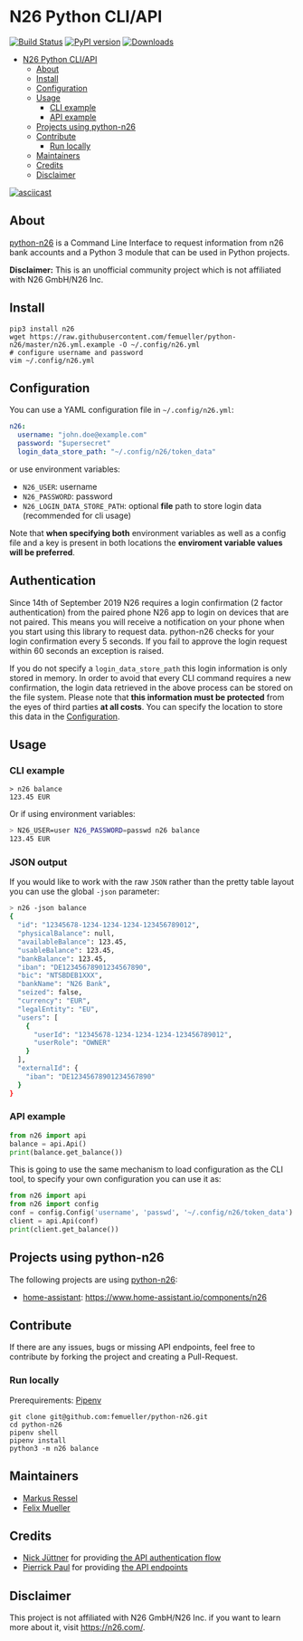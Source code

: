 # N26 Python CLI/API
[![Build Status](https://travis-ci.org/femueller/python-n26.svg?branch=master)](https://travis-ci.org/femueller/python-n26)
[![PyPI version](https://badge.fury.io/py/n26.svg)](https://badge.fury.io/py/n26)
[![Downloads](https://img.shields.io/pypi/dm/n26.svg)](https://img.shields.io/pypi/dm/n26.svg)

- [N26 Python CLI/API](#N26-Python-CLIAPI)
  - [About](#About)
  - [Install](#Install)
  - [Configuration](#Configuration)
  - [Usage](#Usage)
    - [CLI example](#CLI-example)
    - [API example](#API-example)
  - [Projects using python-n26](#Projects-using-python-n26)
  - [Contribute](#Contribute)
    - [Run locally](#Run-locally)
  - [Maintainers](#Maintainers)
  - [Credits](#Credits)
  - [Disclaimer](#Disclaimer)
  
[![asciicast](https://asciinema.org/a/260083.svg)](https://asciinema.org/a/260083)

## About
[python-n26](https://github.com/femueller/python-n26) is a Command Line Interface to request information from n26 bank accounts and a Python 3 module that can be used in Python projects.

**Disclaimer:** This is an unofficial community project which is not affiliated with N26 GmbH/N26 Inc.

## Install

```shell
pip3 install n26
wget https://raw.githubusercontent.com/femueller/python-n26/master/n26.yml.example -O ~/.config/n26.yml
# configure username and password
vim ~/.config/n26.yml
```

## Configuration

You can use a YAML configuration file in `~/.config/n26.yml`:

```yaml
n26:
  username: "john.doe@example.com"
  password: "$upersecret"
  login_data_store_path: "~/.config/n26/token_data"
```

or use environment variables:

- `N26_USER`: username
- `N26_PASSWORD`: password
- `N26_LOGIN_DATA_STORE_PATH`: optional **file** path to store login data (recommended for cli usage)

Note that **when specifying both** environment variables as well as a config file and a key is present in both locations the **enviroment variable values will be preferred**.

## Authentication

Since 14th of September 2019 N26 requires a login confirmation 
(2 factor authentication) from the paired phone N26 app to login on devices that 
are not paired. This means you will receive a notification on your phone 
when you start using this library to request data. python-n26 checks 
for your login confirmation every 5 seconds. If you fail to approve the 
login request within 60 seconds an exception is raised.

If you do not specify a `login_data_store_path` this login information 
is only stored in memory. In order to avoid that every CLI command 
requires a new confirmation, the login data retrieved in the above 
process can be stored on the file system. Please note that **this 
information must be protected** from the eyes of third parties **at all 
costs**. You can specify the location to store this data in the 
[Configuration](#Configuration).

## Usage

### CLI example

```shell
> n26 balance
123.45 EUR
```

Or if using environment variables:

```bash
> N26_USER=user N26_PASSWORD=passwd n26 balance
123.45 EUR
```

### JSON output
If you would like to work with the raw `JSON` rather than the pretty table 
layout you can use the global `-json` parameter:

```bash 
> n26 -json balance
{
  "id": "12345678-1234-1234-1234-123456789012",
  "physicalBalance": null,
  "availableBalance": 123.45,
  "usableBalance": 123.45,
  "bankBalance": 123.45,
  "iban": "DE12345678901234567890",
  "bic": "NTSBDEB1XXX",
  "bankName": "N26 Bank",
  "seized": false,
  "currency": "EUR",
  "legalEntity": "EU",
  "users": [
    {
      "userId": "12345678-1234-1234-1234-123456789012",
      "userRole": "OWNER"
    }
  ],
  "externalId": {
    "iban": "DE12345678901234567890"
  }
}
```


### API example
```python
from n26 import api
balance = api.Api()
print(balance.get_balance())
```

This is going to use the same mechanism to load configuration as the CLI tool, to specify your own configuration you can use it as:

```python
from n26 import api
from n26 import config
conf = config.Config('username', 'passwd', '~/.config/n26/token_data')
client = api.Api(conf)
print(client.get_balance())
```

## Projects using python-n26

The following projects are using [python-n26](https://github.com/femueller/python-n26):

* [home-assistant](https://github.com/home-assistant/home-assistant/tree/dev/homeassistant/components/n26): https://www.home-assistant.io/components/n26

## Contribute
If there are any issues, bugs or missing API endpoints, feel free to contribute by forking the project and creating a Pull-Request.

### Run locally

Prerequirements: [Pipenv](https://pipenv.readthedocs.io/)

```shell
git clone git@github.com:femueller/python-n26.git
cd python-n26
pipenv shell
pipenv install
python3 -m n26 balance
```

## Maintainers
* [Markus Ressel](https://github.com/markusressel)
* [Felix Mueller](https://github.com/femueller)

## Credits
* [Nick Jüttner](https://github.com/njuettner) for providing [the API authentication flow](https://github.com/njuettner/alexa/blob/master/n26/app.py)
* [Pierrick Paul](https://github.com/PierrickP/) for providing [the API endpoints](https://github.com/PierrickP/n26/blob/develop/lib/api.js)

## Disclaimer
This project is not affiliated with N26 GmbH/N26 Inc. if you want to learn more about it, visit https://n26.com/.